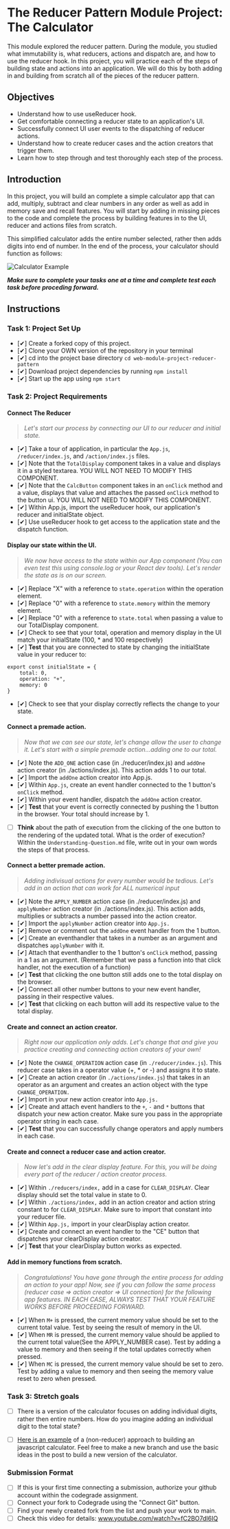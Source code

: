 # The Reducer Pattern Module Project: The Calculator

This module explored the reducer pattern. During the module, you studied what immutability is, what reducers, actions and dispatch are, and how to use the reducer hook. In this project, you will practice each of the steps of building state and actions into an application. We will do this by both adding in and building from scratch all of the pieces of the reducer pattern.

## Objectives
- Understand how to use useReducer hook.
- Get comfortable connecting a reducer state to an application's UI.
- Successfully connect UI user events to the dispatching of reducer actions.
- Understand how to create reducer cases and the action creators that trigger them.
- Learn how to step through and test thoroughly each step of the process.

## Introduction
In this project, you will build an complete a simple calculator app that can add, multiply, subtract and clear numbers in any order as well as add in memory save and recall features. You will start by adding in missing pieces to the code and complete the process by building features in to the UI, reducer and actions files from scratch.

This simplified calculator adds the entire number selected, rather then adds digits into end of number. In the end of the process, your calculator should function as follows:

![Calculator Example](project-goals.gif)

***Make sure to complete your tasks one at a time and complete test each task before proceding forward.***

## Instructions
### Task 1: Project Set Up
* [✔] Create a forked copy of this project.
* [✔] Clone your OWN version of the repository in your terminal
* [✔] cd into the project base directory `cd web-module-project-reducer-pattern`
* [✔] Download project dependencies by running `npm install`
* [✔] Start up the app using `npm start`

### Task 2: Project Requirements
#### Connect The Reducer
> *Let's start our process by connecting our UI to our reducer and initial state.*
* [✔] Take a tour of application, in particular the `App.js`, `/reducer/index.js`, and `/action/index.js` files.
* [✔] Note that the `TotalDisplay` component takes in a value and displays it in a styled textarea. YOU WILL NOT NEED TO MODIFY THIS COMPONENT.
* [✔] Note that the `CalcButton` component takes in an `onClick` method and a value, displays that value and attaches the passed `onClick` method to the button ui. YOU WILL NOT NEED TO MODIFY THIS COMPONENT.
* [✔] Within App.js, import the useReducer hook, our application's reducer and initialState object.
* [✔] Use useReducer hook to get access to the application state and the dispatch function.

#### Display our state within the UI.
> *We now have access to the state within our App component (You can even test this using console.log or your React dev tools). Let's render the state as is on our screen.*
* [✔] Replace "X" with a reference to `state.operation` within the operation element.
* [✔] Replace "0" with a reference to `state.memory` within the memory element.
* [✔] Replace "0" with a reference to `state.total` when passing a value to our TotalDisplay component.
* [✔] Check to see that your total, operation and memory display in the UI match your initialState (100, * and 100 respectively)
* [✔] **Test** that you are connected to state by changing the initialState value in your reducer to:
```
export const initialState = {
    total: 0,
    operation: "+",
    memory: 0
}
```
* [✔] Check to see that your display correctly reflects the change to your state.

#### Connect a premade action.
> *Now that we can see our state, let's change allow the user to change it. Let's start with a simple premade action...adding one to our total.*
* [✔] Note the `ADD_ONE` action case (in ./reducer/index.js) and `addOne` action creator (in ./actions/index.js). This action adds 1 to our total.
* [✔] Import the `addOne` action creator into App.js.
* [✔] Within `App.js`, create an event handler connected to the 1 button's `onClick` method.
* [✔] Within your event handler, dispatch the `addOne` action creator.
* [✔] **Test** that your event is correctly connected by pushing the 1 button in the browser. Your total should increase by 1.
* [ ] **Think** about the path of execution from the clicking of the one button to the rendering of the updated total. What is the order of execution? Within the `Understanding-Question.md` file, write out in your own words the steps of that process.


#### Connect a better premade action.
> *Adding indivisual actions for every number would be tedious. Let's add in an action that can work for ALL numerical input*
* [✔] Note the `APPLY_NUMBER` action case (in ./reducer/index.js) and `applyNumber` action creator (in ./actions/index.js). This action adds, multiplies or subtracts a number passed into the action creator.
* [✔] Import the `applyNumber` action creator into `App.js.`
* [✔] Remove or comment out the `addOne` event handler from the 1 button.
* [✔] Create an eventhandler that takes in a number as an argument and dispatches `applyNumber` with it.
* [✔] Attach that eventhandler to the 1 button's `onClick` method, passing in a 1 as an argument. (Remember that we pass a function into that click handler, not the execution of a function)
* [✔] **Test** that clicking the one button still adds one to the total display on the browser.
* [✔] Connect all other number buttons to your new event handler, passing in their respective values.
* [✔] **Test** that clicking on each button will add its respective value to the total display.

#### Create and connect an action creator.
> *Right now our application only adds. Let's change that and give you practice creating and connecting action creators of your own!*
* [✔] Note the `CHANGE_OPERATION` action case (in `./reducer/index.js`). This reducer case takes in a operator value (+, * or -) and assigns it to state.
* [✔] Create an action creator (in `./actions/index.js`) that takes in an operator as an argument and creates an action object with the type `CHANGE_OPERATION.`
* [✔] Import in your new action creator into `App.js.`
* [✔] Create and attach event handlers to the `+`, `-` and `*` buttons that dispatch your new action creator. Make sure you pass in the appropriate operator string in each case.
* [✔] **Test** that you can successfully change operators and apply numbers in each case.

#### Create and connect a reducer case and action creator.
> *Now let's add in the clear display feature. For this, you will be doing every part of the reducer / action creator process.*
* [✔] Within `./reducers/index,` add in a case for `CLEAR_DISPLAY`. Clear display should set the total value in state to 0.
* [✔] Within `./actions/index,` add in an action creator and action string constant to for `CLEAR_DISPLAY`. Make sure to import that constant into your reducer file.
* [✔] Within `App.js,` import in your clearDisplay action creator.
* [✔] Create and connect an event handler to the "CE" button that dispatches your clearDisplay action creator.
* [✔] **Test** that your clearDisplay button works as expected.

#### Add in memory functions from scratch.
> *Congratulations! You have gone through the entire process for adding an action to your app! Now, see if you can follow the same process (reducer case => action creator => UI connection) for the following app features. IN EACH CASE, ALWAYS TEST THAT YOUR FEATURE WORKS BEFORE PROCEEDING FORWARD.*

* [✔] When `M+` is pressed, the current memory value should be set to the current total value. Test by seeing the result of memory in the UI.
* [✔] When `MR` is pressed, the current memory value should be applied to the current total value(See the APPLY_NUMBER case). Test by adding a value to memory and then seeing if the total updates correctly when pressed.
* [✔] When `MC` is pressed, the current memory value should be set to zero. Test by adding a value to memory and then seeing the memory value reset to zero when pressed.


### Task 3: Stretch goals
- [ ] There is a version of the calculator focuses on adding individual digits, rather then entire numbers. How do you imagine adding an individual digit to the total state?
- [ ] [Here is an example](https://freshman.tech/calculator/) of a (non-reducer) approach to building an javascript calculator. Feel free to make a new branch and use the basic ideas in the post to build a new version of the calculator.


### Submission Format
- [ ] If this is your first time connecting a submission, authorize your github account within the codegrade assignment.
- [ ] Connect your fork to Codegrade using the "Connect Git" button.
- [ ] Find your newly created fork from the list and push your work to main.
- [ ] Check this video for details: www.youtube.com/watch?v=fC2BO7dI6IQ
